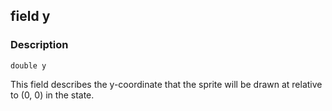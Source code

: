 ## field y ##

### Description ###
	double y
This field describes the y-coordinate that the sprite will be drawn at relative to (0, 0) in the state.